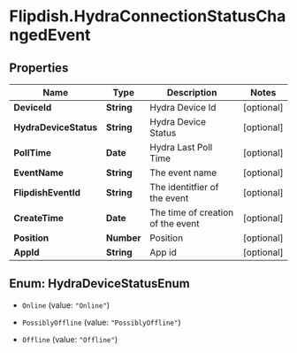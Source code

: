 # Flipdish.HydraConnectionStatusChangedEvent

## Properties
Name | Type | Description | Notes
------------ | ------------- | ------------- | -------------
**DeviceId** | **String** | Hydra Device Id | [optional] 
**HydraDeviceStatus** | **String** | Hydra Device Status | [optional] 
**PollTime** | **Date** | Hydra Last Poll Time | [optional] 
**EventName** | **String** | The event name | [optional] 
**FlipdishEventId** | **String** | The identitfier of the event | [optional] 
**CreateTime** | **Date** | The time of creation of the event | [optional] 
**Position** | **Number** | Position | [optional] 
**AppId** | **String** | App id | [optional] 


<a name="HydraDeviceStatusEnum"></a>
## Enum: HydraDeviceStatusEnum


* `Online` (value: `"Online"`)

* `PossiblyOffline` (value: `"PossiblyOffline"`)

* `Offline` (value: `"Offline"`)





